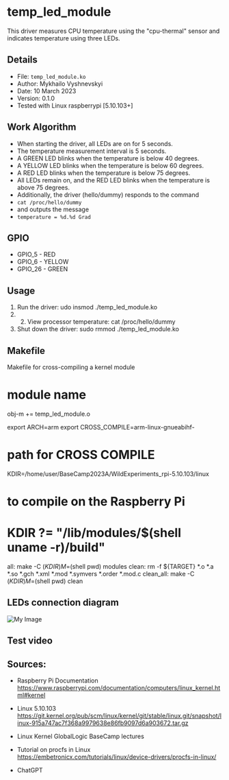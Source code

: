 # temp_led_module

This driver measures CPU temperature using the "cpu-thermal" sensor and indicates temperature using three LEDs.

## Details
- File: `temp_led_module.ko`
- Author: Mykhailo Vyshnevskyi
- Date: 10 March 2023
- Version: 0.1.0
- Tested with Linux raspberrypi [5.10.103+]

## Work Algorithm
- When starting the driver, all LEDs are on for 5 seconds.
- The temperature measurement interval is 5 seconds.
- A GREEN LED blinks when the temperature is below 40 degrees.
- A YELLOW LED blinks when the temperature is below 60 degrees.
- A RED LED blinks when the temperature is below 75 degrees.
- All LEDs remain on, and the RED LED blinks when the temperature is above 75 degrees.
- Additionally, the driver (hello/dummy) responds to the command 
-	`cat /proc/hello/dummy` 
- and outputs the message 
-	`temperature = %d.%d Grad`

## GPIO
- GPIO_5 - RED
- GPIO_6 - YELLOW
- GPIO_26 - GREEN

## Usage
1. Run the driver:
	udo insmod ./temp_led_module.ko
2. 2. View processor temperature:
	cat /proc/hello/dummy
3. Shut down the driver:
	sudo rmmod ./temp_led_module.ko

## Makefile
Makefile for cross-compiling a kernel module

# module name 
obj-m += temp_led_module.o

export ARCH=arm
export CROSS_COMPILE=arm-linux-gnueabihf-

# path for CROSS COMPILE
KDIR=/home/user/BaseCamp2023A/WildExperiments_rpi-5.10.103/linux

# to compile on the Raspberry Pi
# KDIR ?= "/lib/modules/$(shell uname -r)/build"

all:
	make -C $(KDIR) M=$(shell pwd) modules
clean:
	rm -f ${TARGET} *.o *.a *.so *.gch *.xml *.mod *.symvers *.order *.mod.c
clean_all:
	make -C $(KDIR) M=$(shell pwd) clean

## LEDs connection diagram
![My Image](https://drive.google.com/file/d/1rfrgtPdDDv1S7TKzq5YTvsGthlRzrk3B/view?usp=sharing)


## Test video


## Sources:
- Raspberry Pi Documentation
	https://www.raspberrypi.com/documentation/computers/linux_kernel.html#kernel
- Linux 5.10.103
	https://git.kernel.org/pub/scm/linux/kernel/git/stable/linux.git/snapshot/linux-915a747ac7f368a9979638e86fb9097d6a903672.tar.gz
- Linux Kernel GlobalLogic BaseCamp lectures

- Tutorial on procfs in Linux
	https://embetronicx.com/tutorials/linux/device-drivers/procfs-in-linux/
- ChatGPT
